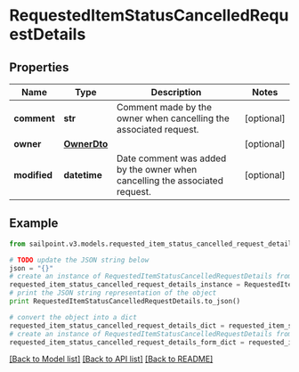 # RequestedItemStatusCancelledRequestDetails


## Properties

Name | Type | Description | Notes
------------ | ------------- | ------------- | -------------
**comment** | **str** | Comment made by the owner when cancelling the associated request. | [optional] 
**owner** | [**OwnerDto**](OwnerDto.md) |  | [optional] 
**modified** | **datetime** | Date comment was added by the owner when cancelling the associated request. | [optional] 

## Example

```python
from sailpoint.v3.models.requested_item_status_cancelled_request_details import RequestedItemStatusCancelledRequestDetails

# TODO update the JSON string below
json = "{}"
# create an instance of RequestedItemStatusCancelledRequestDetails from a JSON string
requested_item_status_cancelled_request_details_instance = RequestedItemStatusCancelledRequestDetails.from_json(json)
# print the JSON string representation of the object
print RequestedItemStatusCancelledRequestDetails.to_json()

# convert the object into a dict
requested_item_status_cancelled_request_details_dict = requested_item_status_cancelled_request_details_instance.to_dict()
# create an instance of RequestedItemStatusCancelledRequestDetails from a dict
requested_item_status_cancelled_request_details_form_dict = requested_item_status_cancelled_request_details.from_dict(requested_item_status_cancelled_request_details_dict)
```
[[Back to Model list]](../README.md#documentation-for-models) [[Back to API list]](../README.md#documentation-for-api-endpoints) [[Back to README]](../README.md)



